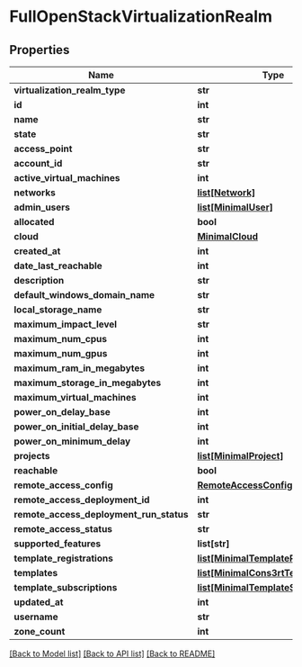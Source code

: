 # FullOpenStackVirtualizationRealm

## Properties
Name | Type | Description | Notes
------------ | ------------- | ------------- | -------------
**virtualization_realm_type** | **str** |  | [optional] 
**id** | **int** |  | [optional] 
**name** | **str** |  | 
**state** | **str** |  | [optional] 
**access_point** | **str** |  | [optional] 
**account_id** | **str** |  | 
**active_virtual_machines** | **int** |  | [optional] 
**networks** | [**list[Network]**](Network.md) |  | 
**admin_users** | [**list[MinimalUser]**](MinimalUser.md) |  | [optional] 
**allocated** | **bool** |  | [optional] 
**cloud** | [**MinimalCloud**](MinimalCloud.md) |  | [optional] 
**created_at** | **int** |  | [optional] 
**date_last_reachable** | **int** |  | [optional] 
**description** | **str** |  | 
**default_windows_domain_name** | **str** |  | [optional] 
**local_storage_name** | **str** |  | [optional] 
**maximum_impact_level** | **str** |  | [optional] 
**maximum_num_cpus** | **int** |  | [optional] 
**maximum_num_gpus** | **int** |  | [optional] 
**maximum_ram_in_megabytes** | **int** |  | [optional] 
**maximum_storage_in_megabytes** | **int** |  | [optional] 
**maximum_virtual_machines** | **int** |  | [optional] 
**power_on_delay_base** | **int** |  | [optional] 
**power_on_initial_delay_base** | **int** |  | [optional] 
**power_on_minimum_delay** | **int** |  | [optional] 
**projects** | [**list[MinimalProject]**](MinimalProject.md) |  | [optional] 
**reachable** | **bool** |  | [optional] 
**remote_access_config** | [**RemoteAccessConfig**](RemoteAccessConfig.md) |  | [optional] 
**remote_access_deployment_id** | **int** |  | [optional] 
**remote_access_deployment_run_status** | **str** |  | [optional] 
**remote_access_status** | **str** |  | [optional] 
**supported_features** | **list[str]** |  | [optional] 
**template_registrations** | [**list[MinimalTemplateRegistration]**](MinimalTemplateRegistration.md) |  | [optional] 
**templates** | [**list[MinimalCons3rtTemplateData]**](MinimalCons3rtTemplateData.md) |  | [optional] 
**template_subscriptions** | [**list[MinimalTemplateSubscription]**](MinimalTemplateSubscription.md) |  | [optional] 
**updated_at** | **int** |  | [optional] 
**username** | **str** |  | 
**zone_count** | **int** |  | [optional] 

[[Back to Model list]](../README.md#documentation-for-models) [[Back to API list]](../README.md#documentation-for-api-endpoints) [[Back to README]](../README.md)


